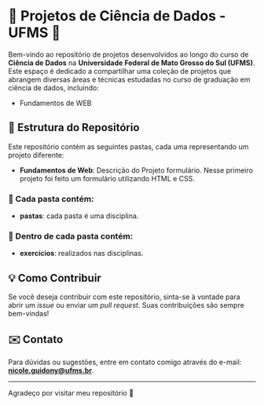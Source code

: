 # 🌟 Projetos de Ciência de Dados - UFMS 🌟

Bem-vindo ao repositório de projetos desenvolvidos ao longo do curso de **Ciência de Dados** na **Universidade Federal de Mato Grosso do Sul (UFMS)**. Este espaço é dedicado a compartilhar uma coleção de projetos que abrangem diversas áreas e técnicas estudadas no curso de graduação em ciência de dados, incluindo:

- Fundamentos de WEB

## 📁 Estrutura do Repositório

Este repositório contém as seguintes pastas, cada uma representando um projeto diferente:

- **Fundamentos de Web**: Descrição do Projeto formulário. Nesse primeiro projeto foi feito um formulário utilizando HTML e CSS.
  


### 📂 Cada pasta contém:
- **pastas**: cada pasta é uma disciplina.

### 📂 Dentro de cada pasta contém:
- **exercícios**: realizados nas disciplinas.



## 💡 Como Contribuir

Se você deseja contribuir com este repositório, sinta-se à vontade para abrir um *issue* ou enviar um *pull request*. Suas contribuições são sempre bem-vindas!


## ✉️ Contato

Para dúvidas ou sugestões, entre em contato comigo através do e-mail: **nicole.guidony@ufms.br**.

---

Agradeço por visitar meu repositório 🚀
